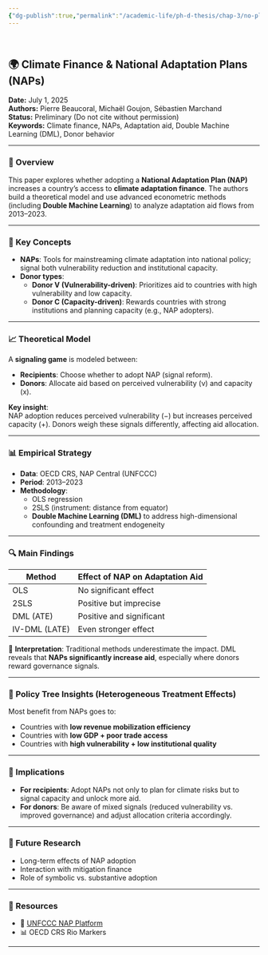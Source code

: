 ```yaml
---
{"dg-publish":true,"permalink":"/academic-life/ph-d-thesis/chap-3/no-plan-no-aid-the-effects-of-national-adaptation-plan-implementation-on-received-adaptation-aid/"}
---
```


 
## 🌍 Climate Finance & National Adaptation Plans (NAPs)

**Date:** July 1, 2025  
**Authors:** Pierre Beaucoral, Michaël Goujon, Sébastien Marchand  
**Status:** Preliminary (Do not cite without permission)  
**Keywords:** Climate finance, NAPs, Adaptation aid, Double Machine Learning (DML), Donor behavior

---

### 📌 Overview

This paper explores whether adopting a **National Adaptation Plan (NAP)** increases a country’s access to **climate adaptation finance**. The authors build a theoretical model and use advanced econometric methods (including **Double Machine Learning**) to analyze adaptation aid flows from 2013–2023.

---
### 🧠 Key Concepts

- **NAPs**: Tools for mainstreaming climate adaptation into national policy; signal both vulnerability reduction and institutional capacity.
- **Donor types**:
    - **Donor V (Vulnerability-driven)**: Prioritizes aid to countries with high vulnerability and low capacity.
    - **Donor C (Capacity-driven)**: Rewards countries with strong institutions and planning capacity (e.g., NAP adopters).

---

### 📈 Theoretical Model

A **signaling game** is modeled between:
- **Recipients**: Choose whether to adopt NAP (signal reform).
- **Donors**: Allocate aid based on perceived vulnerability (ν) and capacity (x).

**Key insight**:  
NAP adoption reduces perceived vulnerability (−) but increases perceived capacity (+). Donors weigh these signals differently, affecting aid allocation.

---

### 📊 Empirical Strategy

- **Data**: OECD CRS, NAP Central (UNFCCC)
- **Period**: 2013–2023
- **Methodology**:
    - OLS regression
    - 2SLS (instrument: distance from equator)
    - **Double Machine Learning (DML)** to address high-dimensional confounding and treatment endogeneity

---

### 🔍 Main Findings

| Method        | Effect of NAP on Adaptation Aid |
| ------------- | ------------------------------- |
| OLS           | No significant effect           |
| 2SLS          | Positive but imprecise          |
| DML (ATE)     | Positive and significant        |
| IV-DML (LATE) | Even stronger effect            |

🧠 **Interpretation**: Traditional methods underestimate the impact. DML reveals that **NAPs significantly increase aid**, especially where donors reward governance signals.

---

### 🧭 Policy Tree Insights (Heterogeneous Treatment Effects)

Most benefit from NAPs goes to:

- Countries with **low revenue mobilization efficiency**
- Countries with **low GDP + poor trade access**
- Countries with **high vulnerability + low institutional quality**

---

### 🧩 Implications

- **For recipients**: Adopt NAPs not only to plan for climate risks but to signal capacity and unlock more aid.
- **For donors**: Be aware of mixed signals (reduced vulnerability vs. improved governance) and adjust allocation criteria accordingly.

---

### 🧪 Future Research

- Long-term effects of NAP adoption
- Interaction with mitigation finance
- Role of symbolic vs. substantive adoption

---

### 🔗 Resources

- 📑 [UNFCCC NAP Platform](https://napcentral.org/submitted-NAPs)
- 📊 OECD CRS Rio Markers

---